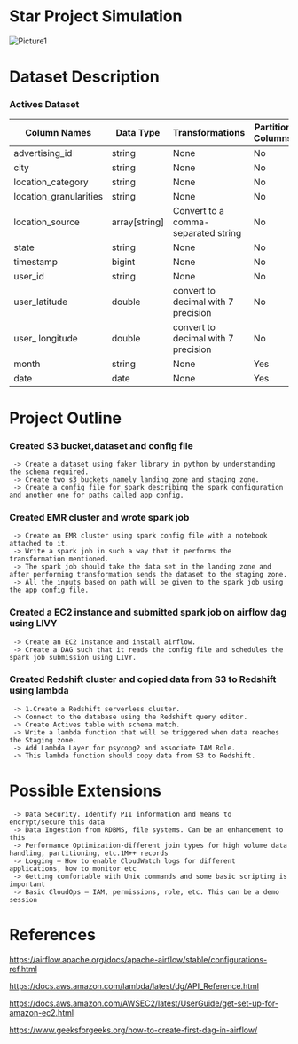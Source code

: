 # Star Project Simulation

![Picture1](https://github.com/ATUL790541/AWS_Redshift/assets/75777816/0dc92b63-b077-4cd5-808c-99fa2461db66)


# Dataset Description

### Actives Dataset
| Column Names | Data Type |Transformations | Partition Columns|
|--------------------------------------------------------------------------------------------------------------|--------------------------------------------------------------------------------------------------------------|--------------------------------------------------------------------------------------------------------------|-------------------------------------------------------------------------------------------------------------------------------------------------------------------|
|advertising_id| string | None|No|
|city |string|None|No|
|location_category |string|None|No|
|location_granularities|string|None|No|
|location_source |array[string]|Convert to a comma-separated string|No|
|state| string|None|No|
|timestamp|bigint|None|No|
|user_id |string|None|No|
|user_latitude| double|convert to decimal with 7 precision|No|
|user_ longitude|double|convert to decimal with 7 precision|No|
|month |string|None|Yes|
|date |date|None|Yes|


# Project Outline
 
 ### Created S3 bucket,dataset and config file
     -> Create a dataset using faker library in python by understanding the schema required.
     -> Create two s3 buckets namely landing zone and staging zone.
     -> Create a config file for spark describing the spark configuration and another one for paths called app config.
 ### Created EMR cluster and wrote spark job
     -> Create an EMR cluster using spark config file with a notebook attached to it.
     -> Write a spark job in such a way that it performs the transformation mentioned.
     -> The spark job should take the data set in the landing zone and after performing transformation sends the dataset to the staging zone.
     -> All the inputs based on path will be given to the spark job using the app config file.
### Created a EC2 instance and submitted spark job on airflow dag using LIVY 
     -> Create an EC2 instance and install airflow.
     -> Create a DAG such that it reads the config file and schedules the spark job submission using LIVY.
### Created Redshift cluster and copied data from S3 to Redshift using lambda
     -> 1.Create a Redshift serverless cluster. 
     -> Connect to the database using the Redshift query editor.
     -> Create Actives table with schema match.
     -> Write a lambda function that will be triggered when data reaches the Staging zone.
     -> Add Lambda Layer for psycopg2 and associate IAM Role.
     -> This lambda function should copy data from S3 to Redshift.

# Possible Extensions
     -> Data Security. Identify PII information and means to encrypt/secure this data 
     -> Data Ingestion from RDBMS, file systems. Can be an enhancement to this
     -> Performance Optimization-different join types for high volume data handling, partitioning, etc.1M++ records
     -> Logging – How to enable CloudWatch logs for different applications, how to monitor etc
     -> Getting comfortable with Unix commands and some basic scripting is important
     -> Basic CloudOps – IAM, permissions, role, etc. This can be a demo session
     
# References
  
  https://airflow.apache.org/docs/apache-airflow/stable/configurations-ref.html
  
  https://docs.aws.amazon.com/lambda/latest/dg/API_Reference.html
  
  https://docs.aws.amazon.com/AWSEC2/latest/UserGuide/get-set-up-for-amazon-ec2.html
  
  https://www.geeksforgeeks.org/how-to-create-first-dag-in-airflow/
  
